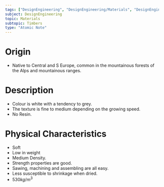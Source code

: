 ```yaml
---
tags: ["DesignEngineering", "DesignEngineering/Materials", "DesignEngineering/Materials/Timbers", "DesignEngineering/Materials/Timbers/Softwoods"]
subject: DesignEngineering
topic: Materials
subtopic: Timbers
type: "Atomic Note"
---
```


# Origin
 - Native to Central and S Europe, common in the mountainous forests of the Alps and mountainous ranges.

# Description
 - Colour is white with a tendency to grey.
 - The texture is fine to medium depending on the growing speed.
 - No Resin.

# Physical Characteristics
 - Soft
 - Low in weight
 - Medium Density.
 - Strength properties are good.
 - Sawing, machining and assembling are all easy.
 - Less susceptible to shrinkage when dried.
 - $530kg/m^3$